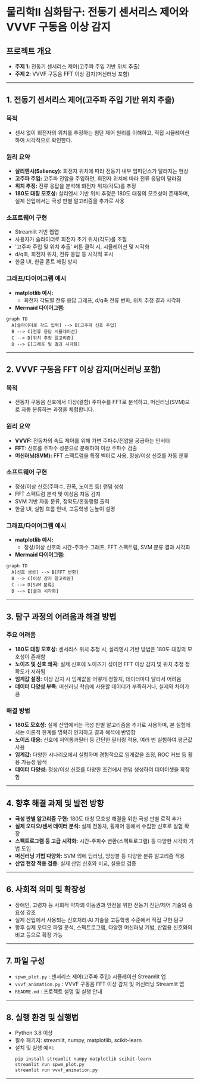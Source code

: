 # 물리학Ⅱ 심화탐구: 전동기 센서리스 제어와 VVVF 구동음 이상 감지

## 프로젝트 개요


- **주제 1:** 전동기 센서리스 제어(고주파 주입 기반 위치 추출)
- **주제 2:** VVVF 구동음 FFT 이상 감지(머신러닝 포함)

---

## 1. 전동기 센서리스 제어(고주파 주입 기반 위치 추출)

### 목적
- 센서 없이 회전자의 위치를 추정하는 첨단 제어 원리를 이해하고, 직접 시뮬레이션하여 시각적으로 확인한다.

### 원리 요약
- **살리엔시(Saliency):** 회전자 위치에 따라 전동기 내부 임피던스가 달라지는 현상
- **고주파 주입:** 고주파 전압을 주입하면, 회전자 위치에 따라 전류 응답이 달라짐
- **위치 추정:** 전류 응답을 분석해 회전자 위치(각도)를 추정
- **180도 대칭 모호성:** 살리엔시 기반 위치 추정은 180도 대칭의 모호성이 존재하며, 실제 산업에서는 극성 판별 알고리즘을 추가로 사용

### 소프트웨어 구현
- Streamlit 기반 웹앱
- 사용자가 슬라이더로 회전자 초기 위치(각도)를 조절
- '고주파 주입 및 위치 추출' 버튼 클릭 시, 시뮬레이션 및 시각화
- d/q축, 회전자 위치, 전류 응답 등 시각적 표시
- 한글 UI, 한글 폰트 깨짐 방지

### 그래프/다이어그램 예시
- **matplotlib 예시:**
  - 회전자 각도별 전류 응답 그래프, d/q축 전류 변화, 위치 추정 결과 시각화
- **Mermaid 다이어그램:**
```mermaid
graph TD
  A[슬라이더로 각도 입력] --> B[고주파 신호 주입]
  B --> C[전류 응답 시뮬레이션]
  C --> D[위치 추정 알고리즘]
  D --> E[그래프 및 결과 시각화]
```

---

## 2. VVVF 구동음 FFT 이상 감지(머신러닝 포함)

### 목적
- 전동차 구동음 신호에서 이상(결함) 주파수를 FFT로 분석하고, 머신러닝(SVM)으로 자동 분류하는 과정을 체험합니다.

### 원리 요약
- **VVVF:** 전동차의 속도 제어를 위해 가변 주파수/전압을 공급하는 인버터
- **FFT:** 신호를 주파수 성분으로 분해하여 이상 주파수 검출
- **머신러닝(SVM):** FFT 스펙트럼을 특징 벡터로 사용, 정상/이상 신호를 자동 분류

### 소프트웨어 구현
- 정상/이상 신호(주파수, 진폭, 노이즈 등) 랜덤 생성
- FFT 스펙트럼 분석 및 이상음 자동 감지
- SVM 기반 자동 분류, 정확도/혼동행렬 출력
- 한글 UI, 실험 흐름 안내, 고등학생 눈높이 설명

### 그래프/다이어그램 예시
- **matplotlib 예시:**
  - 정상/이상 신호의 시간-주파수 그래프, FFT 스펙트럼, SVM 분류 결과 시각화
- **Mermaid 다이어그램:**
```mermaid
graph TD
  A[신호 생성] --> B[FFT 변환]
  B --> C[이상 감지 알고리즘]
  C --> D[SVM 분류]
  D --> E[결과 시각화]
```

---

## 3. 탐구 과정의 어려움과 해결 방법

### 주요 어려움
- **180도 대칭 모호성:** 센서리스 위치 추정 시, 살리엔시 기반 방법은 180도 대칭의 모호성이 존재함
- **노이즈 및 신호 왜곡:** 실제 신호에 노이즈가 섞이면 FFT 이상 감지 및 위치 추정 정확도가 저하됨
- **임계값 설정:** 이상 감지 시 임계값을 어떻게 정할지, 데이터마다 달라서 어려움
- **데이터 다양성 부족:** 머신러닝 학습에 사용할 데이터가 부족하거나, 실제와 차이가 큼

### 해결 방법
- **180도 모호성:** 실제 산업에서는 극성 판별 알고리즘을 추가로 사용하며, 본 실험에서는 이론적 한계를 명확히 인지하고 결과 해석에 반영함
- **노이즈 대응:** 신호에 저역통과필터 등 간단한 필터링 적용, 여러 번 실험하여 평균값 사용
- **임계값:** 다양한 시나리오에서 실험하며 경험적으로 임계값을 조정, ROC 커브 등 활용 가능성 탐색
- **데이터 다양성:** 정상/이상 신호를 다양한 조건에서 랜덤 생성하여 데이터셋을 확장함

---

## 4. 향후 해결 과제 및 발전 방향
- **극성 판별 알고리즘 구현:** 180도 대칭 모호성 해결을 위한 극성 판별 로직 추가
- **실제 오디오/센서 데이터 분석:** 실제 전동차, 휠체어 등에서 수집한 신호로 실험 확장
- **스펙트로그램 등 고급 시각화:** 시간-주파수 변환(스펙트로그램) 등 다양한 시각화 기법 도입
- **머신러닝 기법 다양화:** SVM 외에 딥러닝, 앙상블 등 다양한 분류 알고리즘 적용
- **산업 현장 적용 검증:** 실제 산업 신호와 비교, 실용성 검증

---

## 6. 사회적 의미 및 확장성
- 장애인, 고령자 등 사회적 약자의 이동권과 안전을 위한 전동기 진단/제어 기술의 중요성 강조
- 실제 산업에서 사용되는 신호처리·AI 기술을 고등학생 수준에서 직접 구현·탐구
- 향후 실제 오디오 파일 분석, 스펙트로그램, 다양한 머신러닝 기법, 산업용 신호와의 비교 등으로 확장 가능

---

## 7. 파일 구성
- `spwm_plot.py` : 센서리스 제어(고주파 주입) 시뮬레이션 Streamlit 앱
- `vvvf_animation.py` : VVVF 구동음 FFT 이상 감지 및 머신러닝 Streamlit 앱
- `README.md` : 프로젝트 설명 및 실행 안내

---

## 8. 실행 환경 및 실행법
- Python 3.8 이상
- 필수 패키지: streamlit, numpy, matplotlib, scikit-learn
- 설치 및 실행 예시:
  ```bash
  pip install streamlit numpy matplotlib scikit-learn
  streamlit run spwm_plot.py
  streamlit run vvvf_animation.py
  ```

---

